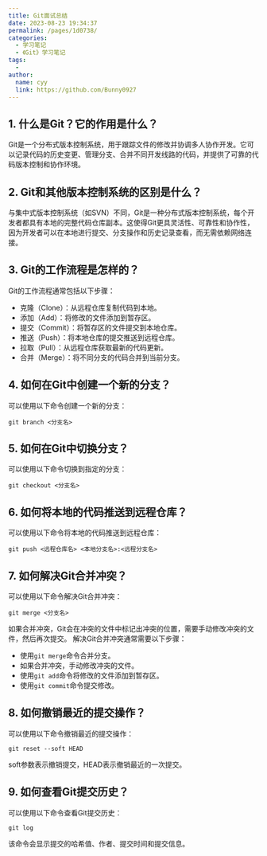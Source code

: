 ```yaml
---
title: Git面试总结
date: 2023-08-23 19:34:37
permalink: /pages/1d0738/
categories:
  - 学习笔记
  - 《Git》学习笔记
tags:
  - 
author: 
  name: cyy
  link: https://github.com/Bunny0927
---
```


## 1. 什么是Git？它的作用是什么？
Git是一个分布式版本控制系统，用于跟踪文件的修改并协调多人协作开发。它可以记录代码的历史变更、管理分支、合并不同开发线路的代码，并提供了可靠的代码版本控制和协作环境。

## 2. Git和其他版本控制系统的区别是什么？
与集中式版本控制系统（如SVN）不同，Git是一种分布式版本控制系统，每个开发者都具有本地的完整代码仓库副本。这使得Git更具灵活性、可靠性和协作性，因为开发者可以在本地进行提交、分支操作和历史记录查看，而无需依赖网络连接。

## 3. Git的工作流程是怎样的？
Git的工作流程通常包括以下步骤：

- 克隆（Clone）：从远程仓库复制代码到本地。
- 添加（Add）：将修改的文件添加到暂存区。
- 提交（Commit）：将暂存区的文件提交到本地仓库。
- 推送（Push）：将本地仓库的提交推送到远程仓库。
- 拉取（Pull）：从远程仓库获取最新的代码更新。
- 合并（Merge）：将不同分支的代码合并到当前分支。

## 4. 如何在Git中创建一个新的分支？
  
  可以使用以下命令创建一个新的分支：
  ```shell
  git branch <分支名>
  ```

## 5. 如何在Git中切换分支？
    
  可以使用以下命令切换到指定的分支：
  ```shell
  git checkout <分支名>
  ```

## 6. 如何将本地的代码推送到远程仓库？
  可以使用以下命令将本地的代码推送到远程仓库：
  ```shell
  git push <远程仓库名> <本地分支名>:<远程分支名>
  ```
## 7. 如何解决Git合并冲突？
  可以使用以下命令解决Git合并冲突：
  ```shell
  git merge <分支名>
  ```
  如果合并冲突，Git会在冲突的文件中标记出冲突的位置，需要手动修改冲突的文件，然后再次提交。
  解决Git合并冲突通常需要以下步骤：

  - 使用`git merge`命令合并分支。
  - 如果合并冲突，手动修改冲突的文件。
  - 使用`git add`命令将修改的文件添加到暂存区。
  - 使用`git commit`命令提交修改。

## 8. 如何撤销最近的提交操作？
  可以使用以下命令撤销最近的提交操作：
  ```shell
  git reset --soft HEAD
  ```
  soft参数表示撤销提交，HEAD表示撤销最近的一次提交。
  

## 9. 如何查看Git提交历史？
  可以使用以下命令查看Git提交历史：
  ```shell
  git log
  ```
  该命令会显示提交的哈希值、作者、提交时间和提交信息。